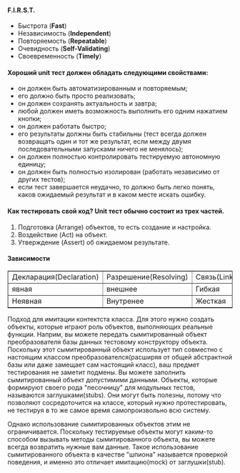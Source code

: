 #### F.I.R.S.T.
* Быстрота (__Fast__)
* Независимость (__Independent__)
* Повторяемость (__Repeatable__)
* Очевидность (__Self-Validating__)
* Своевременность (__Timely__)

#### Хороший unit тест должен обладать следующими свойствами:
* он должен быть автоматизированным и повторяемым;
* его должно быть просто реализовать;
* он должен сохранять актуальность и завтра;
* любой должен иметь возможность выполнить его одним нажатием кнопки;
* он должен работать быстро;
* его результаты должны быть стабильны (тест всегда должен возвращать один и тот же результат, если между двумя последовательными запусками ничего не менялось);
* он должен полностью контролировать тестируемую автономную единицу;
* он должен быть полностью изолирован (работать независимо от других тестов);
* если тест завершается неудачно, то должно быть легко понять, каков ожидаемый результат и в каком месте искать ошибку.

#### Как тестировать свой код? Unit тест обычно состоит из трех частей.
1. Подготовка (Arrange) объектов, то есть создание и настройка.
1. Воздействие (Act) на объект.
1. Утверждение (Assert) об ожидаемом результате.

#### Зависимости
<table border="1">
  <tr>
    <td>
      Декларация(Declaration)
    </td>
    <td>
      Разрешение(Resolving)
    </td>
    <td>
      Связь(Link)
    </td>
  </tr>
  <tr>
    <td>
      явная
    </td>
    <td>
      внешнее
    </td>
    <td>
      Гибкая
    </td>
  </tr>
  <tr>
    <td>
      Неявная
    </td>
    <td>
      Внутренее
    </td>
    <td>
      Жесткая
    </td>
  </tr>
</table>

Подход для имитации контектста класса. Для этого нужно создать объекты, которые играют
роль объектов, выполняющих реальные функции.
Наприм, вы можете передать сымитированный объект преобразователя базы данных тестовому
конструктору объекта. Поскольку этот сымитированный объект использует тип совместно с настоящим классом преобразователся(расширяя от общей абстрактной базы или даже замещает сам настоящий класс), ваш предмет тестирования не заметит подмены.
Вы можете заполнить сымитированный объект допустимими данными. Объекты, которые формируют своего рода "песочницу" для модульных тестов, называются заглушками(stubs).
Они могут быть полезны, потому что позволяют сосредоточится на классе, который нужно протестировать, не тестируя в то же самое время самопроизвольно всю систему.

Однако использование сымитированных объектов этим не ограничивается. Поскольку тестируемые объекты могут каким-то способом вызывать методы сымитированного объекта, вы можете всегда возвратить нужные вам данные. Такое использование сымитированного объекта в качестве "шпиона" называется проверкой поведения, и именно это отличает имитацию(mock)
от заглушки(stub).
